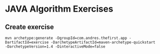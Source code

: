 # JAVA Algorithm Exercises

## Create exercise

`mvn archetype:generate -DgroupId=com.andres.thefirst.app -DartifactId=exercise -DarchetypeArtifactId=maven-archetype-quickstart -DarchetypeVersion=1.4 -DinteractiveMode=false`